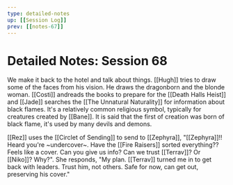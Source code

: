 ```yaml
---
type: detailed-notes
up: [[Session Log]]
prev: [[notes-67]]
---
```


# Detailed Notes: Session 68

We make it back to the hotel and talk about things. [[Hugh]] tries to draw some of the faces from his vision. He draws the dragonborn and the blonde woman. [[Costi]] andreads the books to prepare for the [[Death Halls Heist]] and [[Jade]] searches the [[The Unnatural Naturality]] for information about black flames. It's a relatively common religious symbol, typically for creatures created by [[Bane]]. It is said that the first of creation was born of black flame, it's used by many devils and demons. 

[[Rez]] uses the [[Circlet of Sending]] to send to [[Zephyra]], "[[Zephyra]]!! Heard you're ~undercover~. Have the [[Fire Raisers]] sorted everything?? Feels like a cover. Can you give us info? Can we trust [[Terrav]]? Or [[Niko]]? Why?". She responds, "My plan. [[Terrav]] turned me in to get back with leaders. Trust him, not others. Safe for now, can get out, preserving his cover."

